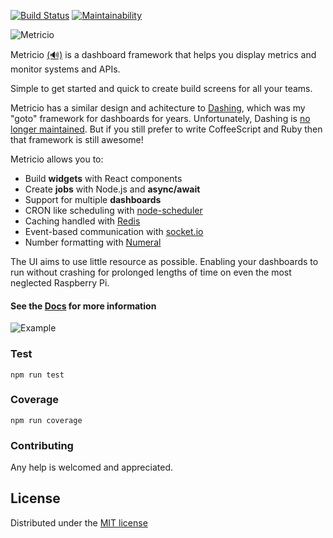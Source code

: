 [![Build Status](https://semaphoreci.com/api/v1/dannycroft/metricio/branches/master/badge.svg)](https://semaphoreci.com/dannycroft/metricio) [![Maintainability](https://api.codeclimate.com/v1/badges/4118cd99d826d332002c/maintainability)](https://codeclimate.com/github/dannycroft/metricio/maintainability)

![Metricio](./src/assets/logo.png)

Metricio [(🔊)](https://res.cloudinary.com/metricio/video/upload/v1508691679/metricio_b4nmgk.mp3 "pronunciation") is a dashboard framework that helps you display metrics and monitor
systems and APIs.

Simple to get started and quick to create build screens for all your teams.

Metricio has a similar design and achitecture to [Dashing](http://dashing.io/), which was my "goto" framework for dashboards for years. Unfortunately, Dashing is [no longer maintained](https://github.com/Shopify/dashing/issues/711). But if you still prefer to write CoffeeScript and Ruby then that framework is still awesome!

Metricio allows you to:

- Build **widgets** with React components
- Create **jobs** with Node.js and **async/await**
- Support for multiple **dashboards**
- CRON like scheduling with [node-scheduler](https://github.com/node-schedule/node-schedule)
- Caching handled with [Redis](https://redis.io/)
- Event-based communication with [socket.io](https://socket.io/)
- Number formatting with [Numeral](http://numeraljs.com/)

The UI aims to use little resource as possible. Enabling your dashboards to run without crashing for prolonged lengths of time on even the most neglected Raspberry Pi.

####  See the [Docs](https://metricio.co) for more information

![Example](./src/assets/metricio.gif)


### Test

```
npm run test
```

### Coverage

```
npm run coverage
```

### Contributing

Any help is welcomed and appreciated.

## License
Distributed under the [MIT license](LICENSE)
